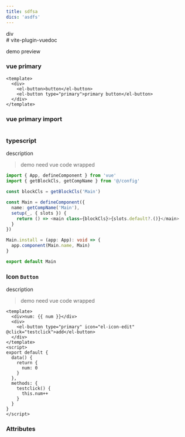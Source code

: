 ```yaml
---
title: sdfsa
dics: 'asdfs'
---
```


<div>div</div>
# vite-plugin-vuedoc

demo preview

### vue primary

```vue demo
<template>
  <div>
    <el-button>button</el-button>
    <el-button type="primary">primary button</el-button>
  </div>
</template>
```

### vue primary import

```vue demo file=./test.vue

```

### typescript

description

> demo need vue code wrapped

```typescript test
import { App, defineComponent } from 'vue'
import { getBlockCls, getCompName } from '@/config'

const blockCls = getBlockCls('Main')

const Main = defineComponent({
  name: getCompName('Main'),
  setup(_, { slots }) {
    return () => <main class={blockCls}>{slots.default?.()}</main>
  }
})

Main.install = (app: App): void => {
  app.component(Main.name, Main)
}

export default Main
```

### Icon `Button`

description

> demo need vue code wrapped

```vue
<template>
  <div>num: {{ num }}</div>
  <div>
    <el-button type="primary" icon="el-icon-edit" @click="testclick">add</el-button>
  </div>
</template>
<script>
export default {
  data() {
    return {
      num: 0
    }
  },
  methods: {
    testclick() {
      this.num++
    }
  }
}
</script>
```

### Attributes
